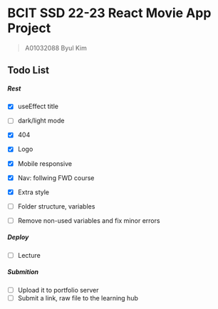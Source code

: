 # BCIT SSD 22-23 React Movie App Project

> A01032088 Byul Kim

## Todo List

##### Rest

- [x] useEffect title
- [ ] dark/light mode
- [x] 404
- [x] Logo
- [x] Mobile responsive
- [x] Nav: follwing FWD course
- [x] Extra style
- [ ] Folder structure, variables

- [ ] Remove non-used variables and fix minor errors

##### Deploy

- [ ] Lecture

##### Submition

- [ ] Upload it to portfolio server
- [ ] Submit a link, raw file to the learning hub
